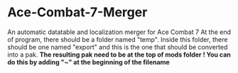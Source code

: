 # Ace-Combat-7-Merger
An automatic datatable and localization merger for Ace Combat 7
At the end of program, there should be a folder named "temp". Inside this folder, there should be one named "export" and this is the one that should be converted into a pak.
**The resulting pak need to be at the top of mods folder ! You can do this by adding "~" at the beginning of the filename**
